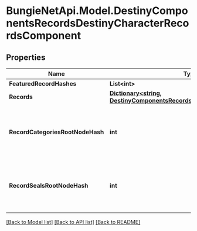 
# BungieNetApi.Model.DestinyComponentsRecordsDestinyCharacterRecordsComponent

## Properties

Name | Type | Description | Notes
------------ | ------------- | ------------- | -------------
**FeaturedRecordHashes** | **List&lt;int&gt;** |  | [optional] 
**Records** | [**Dictionary&lt;string, DestinyComponentsRecordsDestinyRecordComponent&gt;**](DestinyComponentsRecordsDestinyRecordComponent.md) |  | [optional] 
**RecordCategoriesRootNodeHash** | **int** | The hash for the root presentation node definition of Triumph categories. | [optional] 
**RecordSealsRootNodeHash** | **int** | The hash for the root presentation node definition of Triumph Seals. | [optional] 

[[Back to Model list]](../README.md#documentation-for-models)
[[Back to API list]](../README.md#documentation-for-api-endpoints)
[[Back to README]](../README.md)

